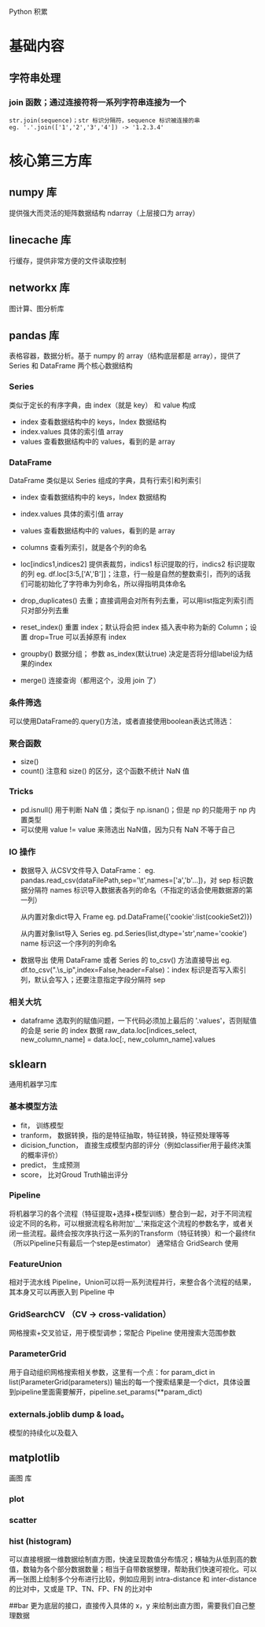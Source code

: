 Python 积累

# 基础内容

## 字符串处理

### join 函数；通过连接符将一系列字符串连接为一个
	str.join(sequence)；str 标识分隔符，sequence 标识被连接的串
	eg. '.'.join(['1','2','3','4']) -> '1.2.3.4'

# 核心第三方库
## numpy 库
提供强大而灵活的矩阵数据结构 ndarray（上层接口为 array）

## linecache 库
行缓存，提供非常方便的文件读取控制

## networkx 库
图计算、图分析库

## pandas 库
表格容器，数据分析。基于 numpy 的 array（结构底层都是 array），提供了 Series 和 DataFrame 两个核心数据结构

### Series
类似于定长的有序字典，由 index（就是 key） 和 value 构成
- index			查看数据结构中的 keys，Index 数据结构
- index.values  具体的索引值 array
- values		查看数据结构中的 values，看到的是 array

### DataFrame
DataFrame 类似是以 Series 组成的字典，具有行索引和列索引
- index			查看数据结构中的 keys，Index 数据结构
- index.values  具体的索引值 array
- values		查看数据结构中的 values，看到的是 array
- columns		查看列索引，就是各个列的命名

- loc[indics1,indices2] 提供表裁剪，indics1 标识提取的行，indics2 标识提取的列
	eg. df.loc[3:5,['A','B']]；注意，行一般是自然的整数索引，而列的话我们可能初始化了字符串为列命名，所以得指明具体命名

- drop_duplicates()		去重；直接调用会对所有列去重，可以用list指定列索引而只对部分列去重

- reset_index()			重置 index；默认将会把 index 插入表中称为新的 Column；设置 drop=True 可以丢掉原有 index

- groupby()		数据分组；
	参数 as_index(默认true) 决定是否将分组label设为结果的index
- merge()		连接查询（都用这个，没用 join 了）

### 条件筛选
可以使用DataFrame的.query()方法，或者直接使用boolean表达式筛选：


### 聚合函数
- size()
- count()		注意和 size() 的区分，这个函数不统计 NaN 值

### Tricks
- pd.isnull()		用于判断 NaN 值；类似于 np.isnan()；但是 np 的只能用于 np 内置类型
- 可以使用 value != value 来筛选出 NaN值，因为只有 NaN 不等于自己

### IO 操作
- 数据导入
	从CSV文件导入 DataFrame：
	eg. pandas.read_csv(dataFilePath,sep='\t',names=['a','b'...])，对
	sep 	标识数据分隔符
	names 	标识导入数据表各列的命名（不指定的话会使用数据源的第一列）

	从内置对象dict导入 Frame
	eg. pd.DataFrame({'cookie':list(cookieSet2)})
	
	从内置对象list导入 Series
	eg. pd.Series(list,dtype='str',name='cookie')
	name 	标识这一个序列的列命名

- 数据导出
	使用 DataFrame 或者 Series 的 to_csv() 方法直接导出
	eg.  df.to_csv(".\\s_ip",index=False,header=False)：index 标识是否写入索引列，默认会写入；还要注意指定字段分隔符 sep 

### 相关大坑
- dataframe 选取列的赋值问题，一下代码必须加上最后的 '.values'，否则赋值的会是 serie 的 index 数据
	raw_data.loc[indices_select, new_column_name] = data.loc[:, new_column_name].values

## sklearn
通用机器学习库

### 基本模型方法
- fit， 训练模型
- tranform， 数据转换，指的是特征抽取，特征转换，特征预处理等等
- dicision_function， 直接生成模型内部的评分（例如classifier用于最终决策的概率评价）
- predict， 生成预测
- score， 比对Groud Truth输出评分

### Pipeline
将机器学习的各个流程（特征提取+选择+模型训练）整合到一起，对于不同流程设定不同的名称，可以根据流程名称附加'__'来指定这个流程的参数名字，或者关闭一些流程。最终会按次序执行这一系列的Transform（特征转换）和一个最终fit（所以Pipeline只有最后一个step是estimator）
通常结合 GridSearch 使用

### FeatureUnion
相对于流水线 Pipeline，Union可以将一系列流程并行，来整合各个流程的结果，其本身又可以再嵌入到 Pipeline 中

### GridSearchCV （CV -> cross-validation）
网格搜索+交叉验证，用于模型调参；常配合 Pipeline 使用搜索大范围参数

### ParameterGrid
用于自动组织网格搜索相关参数，这里有一个点：for param_dict in list(ParameterGrid(parameters)) 输出的每一个搜索结果是一个dict，具体设置到pipeline里面需要解开，pipeline.set_params(**param_dict)

### externals.joblib dump & load。
模型的持续化以及载入

## matplotlib
画图 库
### plot

### scatter

### hist (histogram)
可以直接根据一维数据绘制直方图，快速呈现数值分布情况；横轴为从低到高的数值，数轴为各个部分数据数量；相当于自带数据整理，帮助我们快速可视化。可以再一张图上绘制多个分布进行比较，例如应用到 intra-distance 和 inter-distance 的比对中，又或是 TP、TN、FP、FN 的比对中 

##bar 更为底层的接口，直接传入具体的 x，y 来绘制出直方图，需要我们自己整理数据



